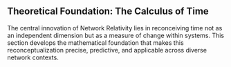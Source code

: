 ## Theoretical Foundation: The Calculus of Time

The central innovation of Network Relativity lies in reconceiving time not as an independent dimension but as a measure of change within systems. This section develops the mathematical foundation that makes this reconceptualization precise, predictive, and applicable across diverse network contexts.